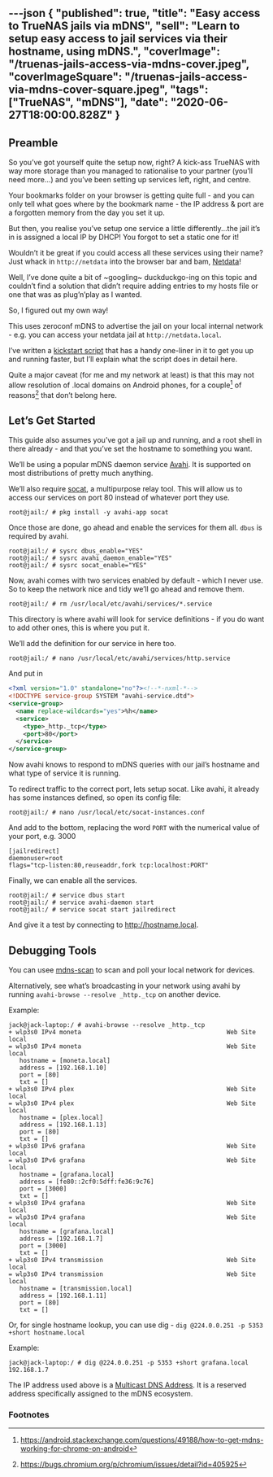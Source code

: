 ---json
{
  "published": true,
  "title": "Easy access to TrueNAS jails via mDNS",
  "sell": "Learn to setup easy access to jail services via their hostname, using mDNS.",
  "coverImage": "/truenas-jails-access-via-mdns-cover.jpeg",
  "coverImageSquare": "/truenas-jails-access-via-mdns-cover-square.jpeg",
  "tags": ["TrueNAS", "mDNS"],
  "date": "2020-06-27T18:00:00.828Z"
}
---

## Preamble

So you’ve got yourself quite the setup now, right? A kick-ass TrueNAS with way more storage than you managed to rationalise to your partner (you’ll need more...) and you’ve been setting up services left, right, and centre.

Your bookmarks folder on your browser is getting quite full - and you can only tell what goes where by the bookmark name - the IP address & port are a forgotten memory from the day you set it up.

But then, you realise you’ve setup one service a little differently...the jail it’s in is assigned a local IP by DHCP! You forgot to set a static one for it!

Wouldn’t it be great if you could access all these services using their name? Just whack in `http://netdata` into the browser bar and bam, [Netdata](https://www.netdata.cloud/)!

Well, I’ve done quite a bit of ~googling~ duckduckgo-ing on this topic and couldn’t find a solution that didn’t require adding entries to my hosts file or one that was as plug’n’play as I wanted.

So, I figured out my own way!

This uses zeroconf mDNS to advertise the jail on your local internal network - e.g. you can access your netdata jail at `http://netdata.local`.

I’ve written a [kickstart script](https://gist.github.com/jack828/b8375b16b6fb9eae52201d4deb563ab7) that has a handy one-liner in it to get you up and running faster, but I’ll explain what the script does in detail here.

Quite a major caveat (for me and my network at least) is that this may not allow resolution of .local domains on Android phones, for a couple[^1] of reasons[^2] that don’t belong here.

## Let’s Get Started

This guide also assumes you’ve got a jail up and running, and a root shell in there already - and that you’ve set the hostname to something you want.

We’ll be using a popular mDNS daemon service [Avahi](http://avahi.org/). It is supported on most distributions of pretty much anything.

We’ll also require [socat](http://www.dest-unreach.org/socat/), a multipurpose relay tool. This will allow us to access our services on port 80 instead of whatever port they use.

~~~
root@jail:/ # pkg install -y avahi-app socat
~~~

Once those are done, go ahead and enable the services for them all. `dbus` is required by avahi.

~~~
root@jail:/ # sysrc dbus_enable="YES"
root@jail:/ # sysrc avahi_daemon_enable="YES"
root@jail:/ # sysrc socat_enable="YES"
~~~

Now, avahi comes with two services enabled by default - which I never use. So to keep the network nice and tidy we’ll go ahead and remove them.

~~~
root@jail:/ # rm /usr/local/etc/avahi/services/*.service
~~~

This directory is where avahi will look for service definitions - if you do want to add other ones, this is where you put it.

We’ll add the definition for our service in here too.

~~~
root@jail:/ # nano /usr/local/etc/avahi/services/http.service
~~~

And put in

~~~xml
<?xml version="1.0" standalone="no"?><!--*-nxml-*-->
<!DOCTYPE service-group SYSTEM "avahi-service.dtd">
<service-group>
  <name replace-wildcards="yes">%h</name>
  <service>
    <type>_http._tcp</type>
    <port>80</port>
  </service>
</service-group>
~~~


Now avahi knows to respond to mDNS queries with our jail’s hostname and what type of service it is running.

To redirect traffic to the correct port, lets setup socat. Like avahi, it already has some instances defined, so open its config file:

~~~
root@jail:/ # nano /usr/local/etc/socat-instances.conf
~~~

And add to the bottom, replacing the word `PORT` with the numerical value of your port, e.g. 3000

~~~
[jailredirect]
daemonuser=root
flags="tcp-listen:80,reuseaddr,fork tcp:localhost:PORT"
~~~

Finally, we can enable all the services.

~~~
root@jail:/ # service dbus start
root@jail:/ # service avahi-daemon start
root@jail:/ # service socat start jailredirect
~~~

And give it a test by connecting to http://hostname.local.

## Debugging Tools

You can usee [mdns-scan](https://github.com/alteholz/mdns-scan) to scan and poll your local network for devices.

Alternatively, see what’s broadcasting in your network using avahi by running `avahi-browse --resolve _http._tcp` on another device.

Example:

~~~
jack@jack-laptop:/ # avahi-browse --resolve _http._tcp
+ wlp3s0 IPv4 moneta                                        Web Site             local
= wlp3s0 IPv4 moneta                                        Web Site             local
   hostname = [moneta.local]
   address = [192.168.1.10]
   port = [80]
   txt = []
+ wlp3s0 IPv4 plex                                          Web Site             local
= wlp3s0 IPv4 plex                                          Web Site             local
   hostname = [plex.local]
   address = [192.168.1.13]
   port = [80]
   txt = []
+ wlp3s0 IPv6 grafana                                       Web Site             local
= wlp3s0 IPv6 grafana                                       Web Site             local
   hostname = [grafana.local]
   address = [fe80::2cf0:5dff:fe36:9c76]
   port = [3000]
   txt = []
+ wlp3s0 IPv4 grafana                                       Web Site             local
= wlp3s0 IPv4 grafana                                       Web Site             local
   hostname = [grafana.local]
   address = [192.168.1.7]
   port = [3000]
   txt = []
+ wlp3s0 IPv4 transmission                                  Web Site             local
= wlp3s0 IPv4 transmission                                  Web Site             local
   hostname = [transmission.local]
   address = [192.168.1.11]
   port = [80]
   txt = []
~~~

Or, for single hostname lookup, you can use dig - `dig @224.0.0.251 -p 5353 +short hostname.local`

Example:

~~~
jack@jack-laptop:/ # dig @224.0.0.251 -p 5353 +short grafana.local
192.168.1.7
~~~

The IP address used above is a [Multicast DNS Address](https://en.wikipedia.org/wiki/Multicast_DNS).
It is a reserved address specifically assigned to the mDNS ecosystem.

### Footnotes

[^1]: <https://android.stackexchange.com/questions/49188/how-to-get-mdns-working-for-chrome-on-android>
[^2]: <https://bugs.chromium.org/p/chromium/issues/detail?id=405925>
